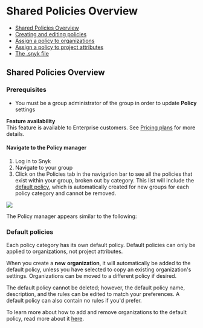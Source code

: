 # Shared Policies Overview

* [ Shared Policies Overview](/hc/en-us/articles/360007476397-Shared-Policies-Overview)
* [ Creating and editing policies](/hc/en-us/articles/360007547397-Creating-and-editing-policies)
* [ Assign a policy to organizations](/hc/en-us/articles/360007590198-Assign-a-policy-to-organizations)
* [ Assign a policy to project attributes](/hc/en-us/articles/360018220857-Assign-a-policy-to-project-attributes)
* [ The .snyk file](/hc/en-us/articles/360007487097-The-snyk-file)

##  Shared Policies Overview

### Prerequisites

* You must be a group administrator of the group in order to update **Policy** settings

**Feature availability**  
This feature is available to Enterprise customers. See [Pricing plans](https://snyk.io/plans/) for more details.

#### Navigate to the Policy manager

1. Log in to Snyk 
2. Navigate to your group
3. Click on the Policies tab in the navigation bar to see all the policies that exist within your group, broken out by category. This list will include the [default policy](), which is automatically created for new groups for each policy category and cannot be removed.

![](https://lh5.googleusercontent.com/TJiXBfHn_kNyveLBkYt1ePjTN9uDJQ101mHim_KhdWzsXVDBvRn1FjMtwKqEbeRY8lQcWpw367XHCoUiUQj2l86j2zSaTmRIGv7asjL4vDSvErQ1fvDGMnSk8d6tAZuFNE6BJmVH)

The Policy manager appears similar to the following: 

### Default policies <a id="h_01F2R7AA82B5249CFE8KPG4J7N"></a>

Each policy category has its own default policy. Default policies can only be applied to organizations, not project attributes.

When you create a **new** **organization**, it will automatically be added to the default policy, unless you have selected to copy an existing organization's settings. Organizations can be moved to a different policy if desired.

The default policy cannot be deleted; however, the default policy name, description, and the rules can be edited to match your preferences. A default policy can also contain no rules if you'd prefer. 

To learn more about how to add and remove organizations to the default policy, read more about it [here](/hc/en-us/articles/360007590198).

